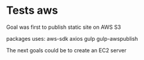 # Tests aws

Goal was first to publish static site on AWS S3

packages uses:
aws-sdk axios gulp gulp-awspublish

The next goals could be to create an EC2 server
